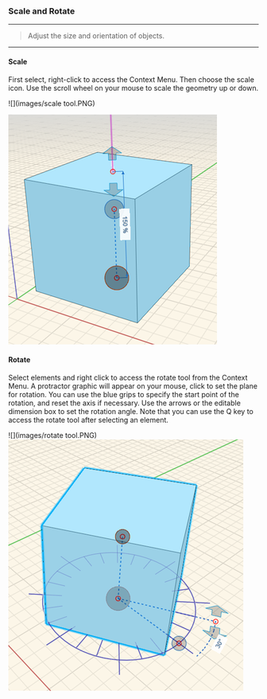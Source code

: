 ### Scale and Rotate
---
> Adjust the size and orientation of objects.

---

#### Scale
First select, right-click to access the Context Menu. Then choose the scale icon. Use the scroll wheel on your mouse to scale the geometry up or down.

![](images/scale tool.PNG)

![](images/scale.PNG)

#### Rotate
Select elements and right click to access the rotate tool from the Context Menu. A protractor graphic will appear on your mouse, click to set the plane for rotation. You can use the blue grips to specify the start point of the rotation, and reset the axis if necessary. Use the arrows or the editable dimension box to set the rotation angle. Note that you can use the Q key to access the rotate tool after selecting an element.

![](images/rotate tool.PNG)
![](images/rotate.PNG)
